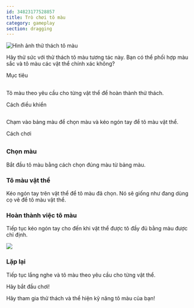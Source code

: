 ```yaml
---
id: 34823177528857
title: Trò chơi tô màu
category: gameplay
section: dragging
---
```

![Hình ảnh thử thách tô màu](https://help.studycat.com/hc/article_attachments/34823177517721)

Hãy thử sức với thử thách tô màu tương tác này. Bạn có thể phối hợp màu sắc và tô màu các vật thể chính xác không?

Mục tiêu
##

Tô màu theo yêu cầu cho từng vật thể để hoàn thành thử thách.

Cách điều khiển 
##

Chạm vào bảng màu để chọn màu và kéo ngón tay để tô màu vật thể.

Cách chơi
##

### Chọn màu

Bắt đầu tô màu bằng cách chọn đúng màu từ bảng màu.

### Tô màu vật thể 

Kéo ngón tay trên vật thể để tô màu đã chọn. Nó sẽ giống như đang dùng cọ vẽ để tô màu vật thể.

### Hoàn thành việc tô màu

Tiếp tục kéo ngón tay cho đến khi vật thể được tô đầy đủ bằng màu được chỉ định.

![](https://help.studycat.com/hc/article_attachments/34967665665945)

### Lặp lại

Tiếp tục lắng nghe và tô màu theo yêu cầu cho từng vật thể.

Hãy bắt đầu chơi!

Hãy tham gia thử thách và thể hiện kỹ năng tô màu của bạn!

